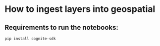 # How to ingest layers into geospatial

## Requirements to run the notebooks:

```
pip install cognite-sdk
```
